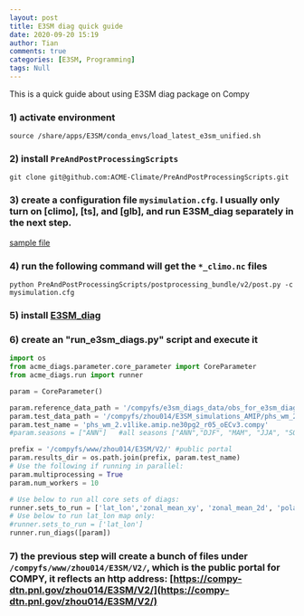 ```yaml
---
layout: post
title: E3SM diag quick guide
date: 2020-09-20 15:19
author: Tian
comments: true
categories: [E3SM, Programming]
tags: Null
---
```

This is a quick guide about using E3SM diag package on Compy

### 1) activate environment
`source /share/apps/E3SM/conda_envs/load_latest_e3sm_unified.sh`
### 2) install `PreAndPostProcessingScripts`
`git clone git@github.com:ACME-Climate/PreAndPostProcessingScripts.git`
### 3) create a configuration file `mysimulation.cfg`. I usually only turn on [climo], [ts], and [glb], and run E3SM_diag separately in the next step.
[sample file](https://github.com/E3SM-Project/SimulationScripts/blob/master/archive/v2/alpha/coupled/20200410.EAMv1like2.piControl.ne30pg2_r05_oECv3_ICG.compy.cfg)
### 4) run the following command will get the `*_climo.nc` files
`python PreAndPostProcessingScripts/postprocessing_bundle/v2/post.py -c mysimulation.cfg`
### 5) install [E3SM_diag](https://e3sm-project.github.io/e3sm_diags/docs/html/index.html)
### 6) create an "run_e3sm_diags.py" script and execute it
```python
import os
from acme_diags.parameter.core_parameter import CoreParameter
from acme_diags.run import runner

param = CoreParameter()

param.reference_data_path = '/compyfs/e3sm_diags_data/obs_for_e3sm_diags/climatology/'
param.test_data_path = '/compyfs/zhou014/E3SM_simulations_AMIP/phs_wm_2.v1like.amip.ne30pg2_r05_oECv3.compy/post/atm/180x360_aave/clim/10yr/' # path to the *_climo.nc files
param.test_name = 'phs_wm_2.v1like.amip.ne30pg2_r05_oECv3.compy'
#param.seasons = ["ANN"]   #all seasons ["ANN","DJF", "MAM", "JJA", "SON"] will run,if comment out"

prefix = '/compyfs/www/zhou014/E3SM/V2/' #public portal
param.results_dir = os.path.join(prefix, param.test_name)
# Use the following if running in parallel:
param.multiprocessing = True
param.num_workers = 10

# Use below to run all core sets of diags:
runner.sets_to_run = ['lat_lon','zonal_mean_xy', 'zonal_mean_2d', 'polar', 'cosp_histogram', 'meridional_mean_2d']
# Use below to run lat_lon map only:
#runner.sets_to_run = ['lat_lon']
runner.run_diags([param])
```
### 7) the previous step will create a bunch of files under `/compyfs/www/zhou014/E3SM/V2/`, which is the public portal for COMPY, it reflects an http address: [https://compy-dtn.pnl.gov/zhou014/E3SM/V2/](https://compy-dtn.pnl.gov/zhou014/E3SM/V2/)





